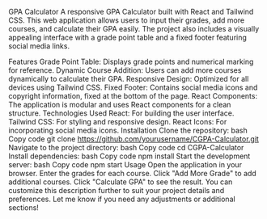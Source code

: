 GPA Calculator
A responsive GPA Calculator built with React and Tailwind CSS. This web application allows users to input their grades, add more courses, and calculate their GPA easily. The project also includes a visually appealing interface with a grade point table and a fixed footer featuring social media links.

Features
Grade Point Table: Displays grade points and numerical marking for reference.
Dynamic Course Addition: Users can add more courses dynamically to calculate their GPA.
Responsive Design: Optimized for all devices using Tailwind CSS.
Fixed Footer: Contains social media icons and copyright information, fixed at the bottom of the page.
React Components: The application is modular and uses React components for a clean structure.
Technologies Used
React: For building the user interface.
Tailwind CSS: For styling and responsive design.
React Icons: For incorporating social media icons.
Installation
Clone the repository:
bash
Copy code
git clone https://github.com/yourusername/CGPA-Calculator.git
Navigate to the project directory:
bash
Copy code
cd CGPA-Calculator
Install dependencies:
bash
Copy code
npm install
Start the development server:
bash
Copy code
npm start
Usage
Open the application in your browser.
Enter the grades for each course.
Click "Add More Grade" to add additional courses.
Click "Calculate GPA" to see the result.
You can customize this description further to suit your project details and preferences. Let me know if you need any adjustments or additional sections!
